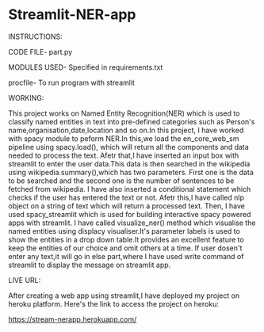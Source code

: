# Streamlit-NER-app

INSTRUCTIONS:

CODE FILE- part.py

MODULES USED- Specified in requirements.txt

procfile- To run program with streamlit  


WORKING:


This project works on Named Entity Recognition(NER) which is used to classify named entities in text into pre-defined categories such as Person's name,organisation,date,location and so on.In this project, I have worked with spacy module to peform NER.In this,we load the en_core_web_sm pipeline using spacy.load(), which will return all the components and data needed to process the text.
Afetr that,I have inserted an input box with streamlit to enter the user data.This data is then searched in the wikipedia using wikipedia.summary(),which has two parameters.
First one is the data to be searched and the second one is the number of sentences to be fetched from wikipedia.
I have also inserted a conditional statement which checks if the user has entered the text or not.
Afetr this,I have called nlp object on a string of text which will return a processed text. 
Then, I have used spacy_streamlit which is used for building interactive spacy powered apps with streamlit. I have called visualize_ner() method which visualise the named entities using displacy visualiser.It's parameter labels is used to show the entities in a drop down table.It provides an excellent feature to keep the entities of our choice and omit others at a time.
If user dosen't enter any text,it will go in else part,where I have used write command of streamlit to display the message on streamlit app.

LIVE URL:

After creating a web app using streamlit,I have deployed my project on heroku platform.
Here's the link to access the project on heroku:

https://stream-nerapp.herokuapp.com/


